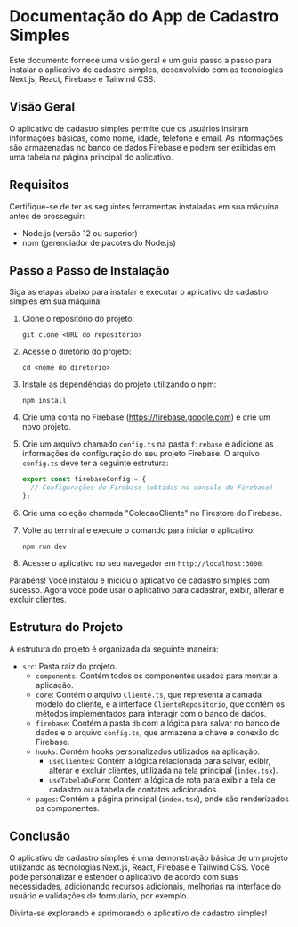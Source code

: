 # Documentação do App de Cadastro Simples

Este documento fornece uma visão geral e um guia passo a passo para instalar o aplicativo de cadastro simples, desenvolvido com as tecnologias Next.js, React, Firebase e Tailwind CSS.

## Visão Geral

O aplicativo de cadastro simples permite que os usuários insiram informações básicas, como nome, idade, telefone e email. As informações são armazenadas no banco de dados Firebase e podem ser exibidas em uma tabela na página principal do aplicativo.

## Requisitos

Certifique-se de ter as seguintes ferramentas instaladas em sua máquina antes de prosseguir:

- Node.js (versão 12 ou superior)
- npm (gerenciador de pacotes do Node.js)

## Passo a Passo de Instalação

Siga as etapas abaixo para instalar e executar o aplicativo de cadastro simples em sua máquina:

1. Clone o repositório do projeto:
   ```
   git clone <URL do repositório>
   ```

2. Acesse o diretório do projeto:
   ```
   cd <nome do diretório>
   ```

3. Instale as dependências do projeto utilizando o npm:
   ```
   npm install
   ```

4. Crie uma conta no Firebase (https://firebase.google.com) e crie um novo projeto.

5. Crie um arquivo chamado `config.ts` na pasta `firebase` e adicione as informações de configuração do seu projeto Firebase. O arquivo `config.ts` deve ter a seguinte estrutura:
   ```typescript
   export const firebaseConfig = {
     // Configurações do Firebase (obtidas no console do Firebase)
   };
   ```

6. Crie uma coleção chamada "ColecaoCliente" no Firestore do Firebase.

7. Volte ao terminal e execute o comando para iniciar o aplicativo:
   ```
   npm run dev
   ```

8. Acesse o aplicativo no seu navegador em `http://localhost:3000`.

Parabéns! Você instalou e iniciou o aplicativo de cadastro simples com sucesso. Agora você pode usar o aplicativo para cadastrar, exibir, alterar e excluir clientes.

## Estrutura do Projeto

A estrutura do projeto é organizada da seguinte maneira:

- `src`: Pasta raiz do projeto.
  - `components`: Contém todos os componentes usados para montar a aplicação.
  - `core`: Contém o arquivo `Cliente.ts`, que representa a camada modelo do cliente, e a interface `ClienteRepositorio`, que contém os métodos implementados para interagir com o banco de dados.
  - `firebase`: Contém a pasta `db` com a lógica para salvar no banco de dados e o arquivo `config.ts`, que armazena a chave e conexão do Firebase.
  - `hooks`: Contém hooks personalizados utilizados na aplicação.
    - `useClientes`: Contém a lógica relacionada para salvar, exibir, alterar e excluir clientes, utilizada na tela principal (`index.tsx`).
    - `useTabelaOuForm`: Contém a lógica de rota para exibir a tela de cadastro ou a tabela de contatos adicionados.
  - `pages`: Contém a página principal (`index.tsx`), onde são renderizados os componentes.

## Conclusão

O aplicativo de cadastro simples é uma demonstração básica de um projeto utilizando as tecnologias Next.js, React, Firebase e Tailwind CSS. Você pode personalizar e estender o aplicativo de acordo com suas necessidades, adicionando recursos adicionais, melhorias na interface do usuário e validações de formulário, por exemplo.

Divirta-se explorando e aprimorando o aplicativo de cadastro simples!
